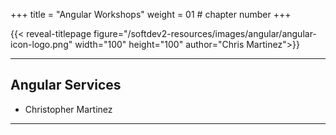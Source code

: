 +++
title = "Angular Workshops"
weight = 01 # chapter number
+++

{{< reveal-titlepage figure="/softdev2-resources/images/angular/angular-icon-logo.png" width="100" height="100" author="Chris Martinez">}}


  
---

## Angular Services

- Christopher Martinez

---

